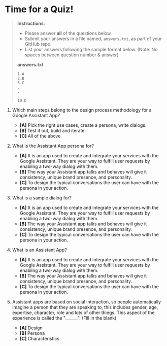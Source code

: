 # Time for a Quiz!

> **Instructions**: 
> * Please answer **all** of the questions below.
> * Submit your answers in a file named, `answers.txt`, as part of your GitHub repo.
> * List your answers following the sample format below. (Note: No spaces between question number & answer)
>
> **answers.txt** 
> ```
> 1.A
> 2.B
> 3.C
> .
> .
> .
> 10.D
> ```


1. Which main steps belong to the design process methodology for a Google Assistant App?
	* **[A]** Pick the right use cases, create a persona, write dialogs.
	* **[B]** Test it out, build and iterate.
	* **[C]** All of the above.

2. What is the Assistant App persona for?
	* **[A]** It is an app used to create and integrate your services with the Google Assistant. They are your way to fulfill user requests by enabling a two-way dialog with them.
	* **[B]** The way your Assistant app talks and behaves will give it consistency, unique brand presence, and personality.
	* **[C]** To design the typical conversations the user can have with the persona in your action.

3. What is a sample dialog for?
	* **[A]** It is an app used to create and integrate your services with the Google Assistant. They are your way to fulfill user requests by enabling a two-way dialog with them.
	* **[B]** The way your Assistant app talks and behaves will give it consistency, unique brand presence, and personality.
	* **[C]** To design the typical conversations the user can have with the persona in your action.

4. What is an Assistant App?
	* **[A]** It is an app used to create and integrate your services with the Google Assistant. They are your way to fulfill user requests by enabling a two-way dialog with them.
	* **[B]** The way your Assistant app talks and behaves will give it consistency, unique brand presence, and personality.
	* **[C]** To design the typical conversations the user can have with the persona in your action.

5. Assistant apps are based on social interaction, so people automatically imagine a person that they are speaking to, this includes gender, age, expertise, character, role and lots of other things. This aspect of the experience is called the "______". (Fill in the blank)
	* **[A]** Design
	* **[B]** Persona
	* **[C]** Characteristics